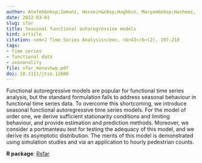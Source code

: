 ```yaml
---
author: Atefeh&nbsp;Zamani, Hossein&nbsp;Haghbin, Maryam&nbsp;Hashemi, Rob&nbsp;J&nbsp;Hyndman
date: 2022-03-01
slug: sfar
title: Seasonal functional autoregressive models
kind: article
citation: <em>J Time Series Analysis</em>, <b>43</b>(2), 197-218
tags:
- time series
- functional data
- seasonality
file: sfar_monashwp.pdf
doi: 10.1111/jtsa.12608
---
```


Functional autoregressive models are popular for functional time series analysis, but the standard formulation fails to address seasonal behaviour in functional time series data. To overcome this shortcoming, we introduce seasonal functional autoregressive time series models. For the model of order one, we derive sufficient stationarity conditions and limiting behaviour, and provide estimation and prediction methods. Moreover, we consider a portmanteau test for testing the adequacy of this model, and we derive its asymptotic distribution. The merits of this model is demonstrated using simulation studies and via an application to hourly pedestrian counts.

**R package**: [Rsfar](https://github.com/haghbinh/sfar)
